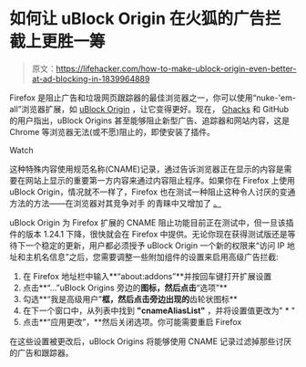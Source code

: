 # 如何让 uBlock Origin 在火狐的广告拦截上更胜一筹

> 原文：<https://lifehacker.com/how-to-make-ublock-origin-even-better-at-ad-blocking-in-1839964889>

Firefox 是阻止广告和垃圾网页跟踪器的最佳浏览器之一，你可以使用“nuke-'em-all”浏览器扩展，如 [uBlock Origin](https://addons.mozilla.org/en-US/firefox/addon/ublock-origin/) ，让它变得更好。现在， [Ghacks](https://www.ghacks.net/2019/11/20/ublock-origin-for-firefox-addresses-new-first-party-tracking-method/) 和 GitHub 的用户指出，uBlock Origins 甚至能够阻止新型广告、追踪器和网站内容，这是 Chrome 等浏览器无法(或不愿)阻止的，即使安装了插件。

Watch

这种特殊内容使用规范名称(CNAME)记录，通过告诉浏览器正在显示的内容是需要在网站上显示的重要第一方内容来通过内容阻止程序。如果你在 Firefox 上使用 uBlock Origin，情况就不一样了，Firefox 也在测试一种阻止这种令人讨厌的变通方法的方法——在浏览器对其竞争对手 的青睐中又增加了 [。](https://lifehacker.com/why-you-should-switch-from-google-chrome-to-firefox-1821879163)

uBlock Origin 为 Firefox 扩展的 CNAME 阻止功能目前正在测试中，但一旦该插件的版本 1.24.1 下降，很快就会在 Firefox 中提供。无论你现在获得测试版还是等待下一个稳定的更新，用户都必须授予 uBlock Origin 一个新的权限来“访问 IP 地址和主机名信息”之后，您需要调整一些附加组件的设置来启用高级广告拦截:

1.  在 Firefox 地址栏中输入**“about:addons”**并按回车键打开扩展设置
2.  点击**“…”uBlock Origins 旁边的**图标，然后点击**“选项”**
3.  勾选**“我是高级用户”**框，然后点击旁边出现的**齿轮状图标**
4.  在下一个窗口中，从列表中找到 **"cnameAliasList"** ，并将设置值更改为" * "
5.  点击**“应用更改”，**然后关闭选项。你可能需要重启 Firefox

在这些设置被更改后，uBlock Origins 将能够使用 CNAME 记录过滤掉那些讨厌的广告和跟踪器。